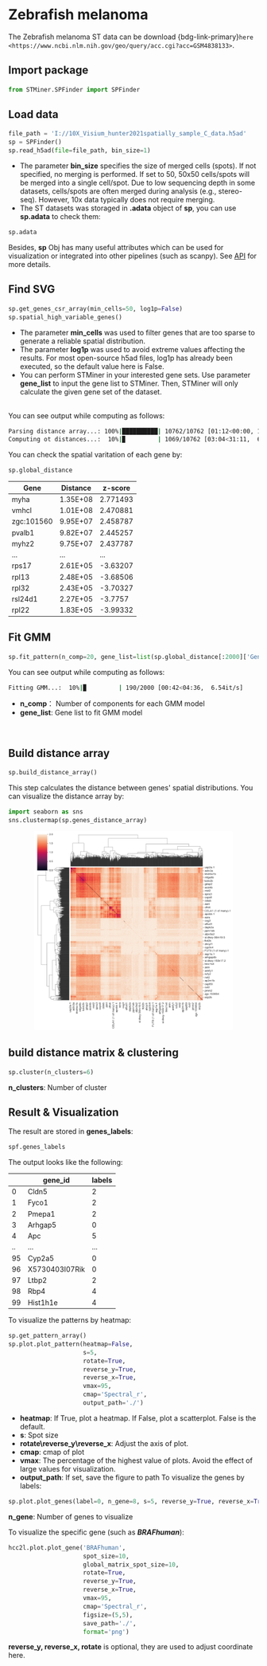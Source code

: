 # Zebrafish melanoma

The Zebrafish melanoma ST data can be download {bdg-link-primary}`here <https://www.ncbi.nlm.nih.gov/geo/query/acc.cgi?acc=GSM4838133>`.

## Import package

```python
from STMiner.SPFinder import SPFinder
```

## Load data

```python
file_path = 'I://10X_Visium_hunter2021spatially_sample_C_data.h5ad'
sp = SPFinder()
sp.read_h5ad(file=file_path, bin_size=1)
```

 - The parameter **bin_size** specifies the size of merged cells (spots). If not specified, no merging is performed. If set to 50, 50x50 cells/spots will be merged into a single cell/spot. Due to low sequencing depth in some datasets, cells/spots are often merged during analysis (e.g., stereo-seq). However, 10x data typically does not require merging.
 - The ST datasets was storaged in **.adata** object of **sp**, you can use **sp.adata** to check them:

```python
sp.adata
```

Besides, **sp** Obj has many useful attributes which can be used for visualization or integrated into other pipelines (such as scanpy). See [API](https://stminerdoc.readthedocs.io/en/latest/API/API.html) for more details.

## Find SVG

```python
sp.get_genes_csr_array(min_cells=50, log1p=False)
sp.spatial_high_variable_genes()
```
 - The parameter **min_cells** was used to filter genes that are too sparse to generate a reliable spatial distribution.
 - The parameter **log1p** was used to avoid extreme values affecting the results. For most open-source h5ad files, log1p has already been executed, so the default value here is False.
 - You can perform STMiner in your interested gene sets. Use parameter **gene_list** to input the gene list to STMiner. Then, STMiner will only calculate the given gene set of the dataset.
</br>
You can see output while computing as follows:

```bash
Parsing distance array...: 100%|██████████| 10762/10762 [01:12<00:00, 149.11it/s]
Computing ot distances...:  10%|▉         | 1069/10762 [03:04<31:11,  6.12it/s]  
```
You can check the spatial varitation of each gene by:

```python
sp.global_distance
```

| Gene       | Distance  | z-score   |
|------------|-----------|-----------|
| myha       | 1.35E+08  | 2.771493  |
| vmhcl      | 1.01E+08  | 2.470881  |
| zgc:101560 | 9.95E+07  | 2.458787  |
| pvalb1     | 9.82E+07  | 2.445257  |
| myhz2      | 9.75E+07  | 2.437787  |
| ...        | ...       | ...       |
| rps17      | 2.61E+05  | -3.63207  |
| rpl13      | 2.48E+05  | -3.68506  |
| rpl32      | 2.43E+05  | -3.70327  |
| rsl24d1    | 2.27E+05  | -3.7757   |
| rpl22      | 1.83E+05  | -3.99332  |


## Fit GMM

```python
sp.fit_pattern(n_comp=20, gene_list=list(sp.global_distance[:2000]['Gene']))
```

You can see output while computing as follows:

```bash
Fitting GMM...:  10%|▉         | 190/2000 [00:42<04:36,  6.54it/s] 
```

 - **n_comp**： Number of components for each GMM model
 - **gene_list**: Gene list to fit GMM model
</br>

## Build distance array

```python
sp.build_distance_array()
```
This step calculates the distance between genes' spatial distributions.
You can visualize the distance array by:

```python
import seaborn as sns
sns.clustermap(sp.genes_distance_array)
```

<div align=center><img src="../_static/heatmap.png" width = "400"/></div>

## build distance matrix & clustering

```python
sp.cluster(n_clusters=6)
```

**n_clusters**: Number of cluster

## Result & Visualization

The result are stored in **genes_labels**:

```python
spf.genes_labels
```

The output looks like the following:

|     | gene_id        | labels |
|-----|----------------|--------|
| 0   | Cldn5          | 2      |
| 1   | Fyco1          | 2      |
| 2   | Pmepa1         | 2      |
| 3   | Arhgap5        | 0      |
| 4   | Apc            | 5      |
| ..  | ...            | ...    |
| 95  | Cyp2a5         | 0      |
| 96  | X5730403I07Rik | 0      |
| 97  | Ltbp2          | 2      |
| 98  | Rbp4           | 4      |
| 99  | Hist1h1e       | 4      |

To visualize the patterns by heatmap:

```python
sp.get_pattern_array()
sp.plot.plot_pattern(heatmap=False,
                     s=5,
                     rotate=True,
                     reverse_y=True,
                     reverse_x=True,
                     vmax=95,
                     cmap='Spectral_r',
                     output_path='./')
```

 - **heatmap**: If True, plot a heatmap. If False, plot a scatterplot. False is the default.
 - **s**: Spot size 
 - **rotate\reverse_y\reverse_x**: Adjust the axis of plot.
 - **cmap**: cmap of plot
 - **vmax**: The percentage of the highest value of plots. Avoid the effect of large values for visualization.
 - **output_path**: If set, save the figure to path
To visualize the genes by labels:

```python
sp.plot.plot_genes(label=0, n_gene=8, s=5, reverse_y=True, reverse_x=True)
```

**n_gene**: Number of genes to visualize


To visualize the specific gene (such as ***BRAFhuman***):
```python
hcc2l.plot.plot_gene('BRAFhuman', 
                     spot_size=10,
                     global_matrix_spot_size=10,
                     rotate=True, 
                     reverse_y=True, 
                     reverse_x=True, 
                     vmax=95, 
                     cmap='Spectral_r',
                     figsize=(5,5),
                     save_path='./',
                     format='png')
```

**reverse_y, reverse_x, rotate** is optional, they are used to adjust coordinate here.
